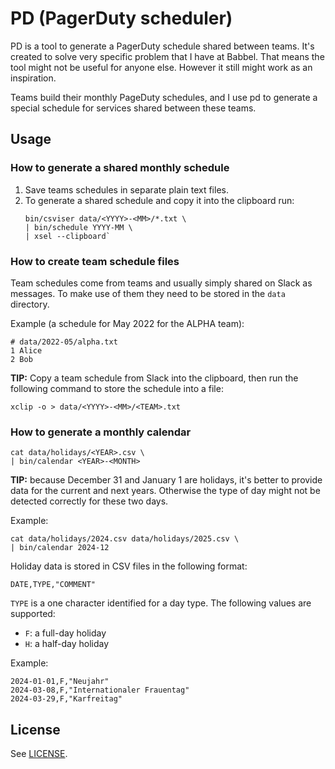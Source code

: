 # PD (PagerDuty scheduler)

PD is a tool to generate a PagerDuty schedule shared between teams.  It's
created to solve very specific problem that I have at Babbel. That means the
tool might not be useful for anyone else. However it still might work as an
inspiration.

Teams build their monthly PageDuty schedules, and I use pd to generate a special schedule for services shared between these teams.

## Usage

### How to generate a shared monthly schedule

1. Save teams schedules in separate plain text files.
2. To generate a shared schedule and copy it into the clipboard run:
   ```shell
   bin/csviser data/<YYYY>-<MM>/*.txt \
   | bin/schedule YYYY-MM \
   | xsel --clipboard`
   ```

### How to create team schedule files

Team schedules come from teams and usually simply shared on Slack as messages. To make use of them they need to be stored in the `data` directory.

Example (a schedule for May 2022 for the ALPHA team):

```
# data/2022-05/alpha.txt
1 Alice
2 Bob
```

**TIP:** Copy a team schedule from Slack into the clipboard, then run the following command to store the schedule into a file:

```shell
xclip -o > data/<YYYY>-<MM>/<TEAM>.txt
```

### How to generate a monthly calendar

```
cat data/holidays/<YEAR>.csv \
| bin/calendar <YEAR>-<MONTH>
```

**TIP:** because December 31 and January 1 are holidays, it's better to provide data for the current and next years. Otherwise the type of day might not be detected correctly for these two days.

Example:

```
cat data/holidays/2024.csv data/holidays/2025.csv \
| bin/calendar 2024-12
```

Holiday data is stored in CSV files in the following format:

```
DATE,TYPE,"COMMENT"
```

`TYPE` is a one character identified for a day type. The following values are supported:

- `F`: a full-day holiday
- `H`: a half-day holiday

Example:

```csv
2024-01-01,F,"Neujahr"
2024-03-08,F,"Internationaler Frauentag"
2024-03-29,F,"Karfreitag"
```

## License

See [LICENSE](LICENSE).
